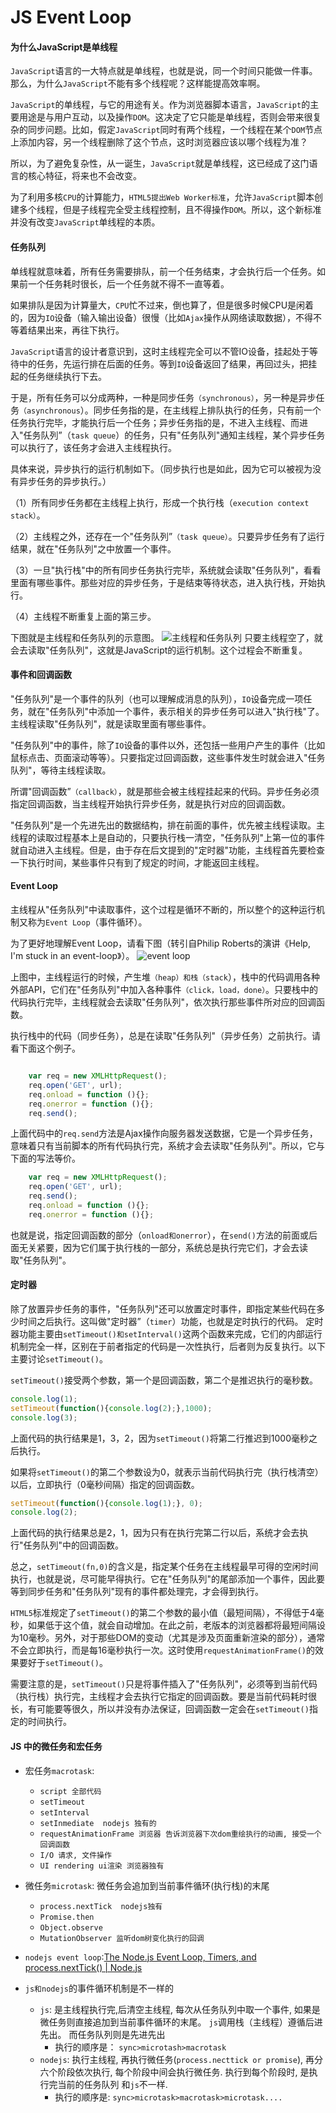 # JS Event Loop

#### 为什么JavaScript是单线程
`JavaScript`语言的一大特点就是单线程，也就是说，同一个时间只能做一件事。那么，为什么`JavaScript`不能有多个线程呢？这样能提高效率啊。

`JavaScript`的单线程，与它的用途有关。作为浏览器脚本语言，`JavaScript`的主要用途是与用户互动，以及操作`DOM`。这决定了它只能是单线程，否则会带来很复杂的同步问题。比如，假定`JavaScript`同时有两个线程，一个线程在某个`DOM`节点上添加内容，另一个线程删除了这个节点，这时浏览器应该以哪个线程为准？

所以，为了避免复杂性，从一诞生，`JavaScript`就是单线程，这已经成了这门语言的核心特征，将来也不会改变。

为了利用多核`CPU`的计算能力，`HTML5提出Web Worker标准`，允许`JavaScript`脚本创建多个线程，但是子线程完全受主线程控制，且不得操作`DOM`。所以，这个新标准并没有改变`JavaScript`单线程的本质。

#### 任务队列
单线程就意味着，所有任务需要排队，前一个任务结束，才会执行后一个任务。如果前一个任务耗时很长，后一个任务就不得不一直等着。

如果排队是因为计算量大，`CPU`忙不过来，倒也算了，但是很多时候CPU是闲着的，因为`IO`设备（输入输出设备）很慢（比如`Ajax`操作从网络读取数据），不得不等着结果出来，再往下执行。

`JavaScript`语言的设计者意识到，这时主线程完全可以不管IO设备，挂起处于等待中的任务，先运行排在后面的任务。等到`IO`设备返回了结果，再回过头，把挂起的任务继续执行下去。

于是，所有任务可以分成两种，一种是同步任务`（synchronous）`，另一种是异步任务`（asynchronous`）。同步任务指的是，在主线程上排队执行的任务，只有前一个任务执行完毕，才能执行后一个任务；异步任务指的是，不进入主线程、而进入"任务队列”（`task queue`）的任务，只有"任务队列"通知主线程，某个异步任务可以执行了，该任务才会进入主线程执行。

具体来说，异步执行的运行机制如下。（同步执行也是如此，因为它可以被视为没有异步任务的异步执行。）

（1）所有同步任务都在主线程上执行，形成一个执行栈（`execution context stack）`。

（2）主线程之外，还存在一个"任务队列”`（task queue）`。只要异步任务有了运行结果，就在"任务队列"之中放置一个事件。

（3）一旦"执行栈"中的所有同步任务执行完毕，系统就会读取"任务队列"，看看里面有哪些事件。那些对应的异步任务，于是结束等待状态，进入执行栈，开始执行。

（4）主线程不断重复上面的第三步。

下图就是主线程和任务队列的示意图。
![主线程和任务队列](http://www.ruanyifeng.com/blogimg/asset/2014/bg2014100801.jpg)
只要主线程空了，就会去读取"任务队列"，这就是JavaScript的运行机制。这个过程会不断重复。

#### 事件和回调函数
"任务队列"是一个事件的队列（也可以理解成消息的队列），`IO`设备完成一项任务，就在"任务队列"中添加一个事件，表示相关的异步任务可以进入"执行栈"了。主线程读取"任务队列"，就是读取里面有哪些事件。

"任务队列"中的事件，除了`IO`设备的事件以外，还包括一些用户产生的事件（比如鼠标点击、页面滚动等等）。只要指定过回调函数，这些事件发生时就会进入"任务队列"，等待主线程读取。

所谓"回调函数”`（callback）`，就是那些会被主线程挂起来的代码。异步任务必须指定回调函数，当主线程开始执行异步任务，就是执行对应的回调函数。

"任务队列"是一个先进先出的数据结构，排在前面的事件，优先被主线程读取。主线程的读取过程基本上是自动的，只要执行栈一清空，"任务队列"上第一位的事件就自动进入主线程。但是，由于存在后文提到的"定时器"功能，主线程首先要检查一下执行时间，某些事件只有到了规定的时间，才能返回主线程。

#### Event Loop
主线程从"任务队列"中读取事件，这个过程是循环不断的，所以整个的这种运行机制又称为`Event Loop`（事件循环）。

为了更好地理解Event Loop，请看下图（转引自Philip Roberts的演讲《Help, I'm stuck in an event-loop》）。
![event loop](http://www.ruanyifeng.com/blogimg/asset/2014/bg2014100802.png)


上图中，主线程运行的时候，产生堆`（heap）和栈（stack`），栈中的代码调用各种外部API，它们在"任务队列"中加入各种事件`（click，load，done）`。只要栈中的代码执行完毕，主线程就会去读取"任务队列"，依次执行那些事件所对应的回调函数。

执行栈中的代码（同步任务），总是在读取"任务队列"（异步任务）之前执行。请看下面这个例子。
```JavaScript

    var req = new XMLHttpRequest();
    req.open('GET', url);    
    req.onload = function (){};    
    req.onerror = function (){};    
    req.send();
```
上面代码中的`req.send`方法是Ajax操作向服务器发送数据，它是一个异步任务，意味着只有当前脚本的所有代码执行完，系统才会去读取"任务队列"。所以，它与下面的写法等价。

```JavaScript
    var req = new XMLHttpRequest();
    req.open('GET', url);
    req.send();
    req.onload = function (){};    
    req.onerror = function (){};   
```
也就是说，指定回调函数的部分（`onload和onerror`），在`send()`方法的前面或后面无关紧要，因为它们属于执行栈的一部分，系统总是执行完它们，才会去读取"任务队列"。

#### 定时器
除了放置异步任务的事件，"任务队列"还可以放置定时事件，即指定某些代码在多少时间之后执行。这叫做"定时器”（`timer`）功能，也就是定时执行的代码。
定时器功能主要由`setTimeout()和setInterval()`这两个函数来完成，它们的内部运行机制完全一样，区别在于前者指定的代码是一次性执行，后者则为反复执行。以下主要讨论`setTimeout()`。

`setTimeout()`接受两个参数，第一个是回调函数，第二个是推迟执行的毫秒数。
```JavaScript
console.log(1);
setTimeout(function(){console.log(2);},1000);
console.log(3);
```
上面代码的执行结果是1，3，2，因为`setTimeout()`将第二行推迟到1000毫秒之后执行。

如果将`setTimeout()`的第二个参数设为0，就表示当前代码执行完（执行栈清空）以后，立即执行（0毫秒间隔）指定的回调函数。

```JavaScript
setTimeout(function(){console.log(1);}, 0);
console.log(2);
```
上面代码的执行结果总是2，1，因为只有在执行完第二行以后，系统才会去执行"任务队列"中的回调函数。

总之，`setTimeout(fn,0)`的含义是，指定某个任务在主线程最早可得的空闲时间执行，也就是说，尽可能早得执行。它在"任务队列"的尾部添加一个事件，因此要等到同步任务和"任务队列"现有的事件都处理完，才会得到执行。

`HTML5`标准规定了`setTimeout()`的第二个参数的最小值（最短间隔），不得低于4毫秒，如果低于这个值，就会自动增加。在此之前，老版本的浏览器都将最短间隔设为10毫秒。另外，对于那些DOM的变动（尤其是涉及页面重新渲染的部分），通常不会立即执行，而是每16毫秒执行一次。这时使用`requestAnimationFrame()`的效果要好于`setTimeout()`。

需要注意的是，`setTimeout()`只是将事件插入了"任务队列"，必须等到当前代码（执行栈）执行完，主线程才会去执行它指定的回调函数。要是当前代码耗时很长，有可能要等很久，所以并没有办法保证，回调函数一定会在`setTimeout()`指定的时间执行。

#### JS 中的微任务和宏任务
* 宏任务`macrotask`:
	* `script 全部代码`
	* `setTimeout`
	* `setInterval`
	* `setInmediate  nodejs 独有的`
	* `requestAnimationFrame 浏览器 告诉浏览器下次dom重绘执行的动画, 接受一个回调函数`
	* `I/O 请求, 文件操作`
	* `UI rendering ui渲染 浏览器独有`
* 微任务`microtask`: 微任务会追加到当前事件循环(执行栈)的末尾
	* `process.nextTick  nodejs独有`
	* `Promise.then`
	* `Object.observe`
	* `MutationObserver 监听dom树变化执行的回调`

* `nodejs event loop`:[The Node.js Event Loop, Timers, and process.nextTick() | Node.js](https://nodejs.org/en/docs/guides/event-loop-timers-and-nexttick/)
*  `js和nodejs`的事件循环机制是不一样的
	* `js`: 是主线程执行完,后清空主线程, 每次从任务队列中取一个事件, 如果是微任务则直接追加到当前事件循环的末尾。 `js`调用栈（主线程）遵循后进先出。 而任务队列则是先进先出
		* 执行的顺序是： `sync>microtash>macrotask`
	* `nodejs`: 执行主线程, 再执行微任务(`process.necttick or promise`), 再分六个阶段依次执行, 每个阶段中间会执行微任务. 执行到每个阶段时, 是执行完当前的任务队列 和`js`不一样.
		* 执行的顺序是: `sync>microtask>macrotask>microtask....` 
